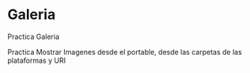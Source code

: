 # Galeria
Practica Galeria

Practica Mostrar Imagenes desde el portable, desde las carpetas de las plataformas y URI

